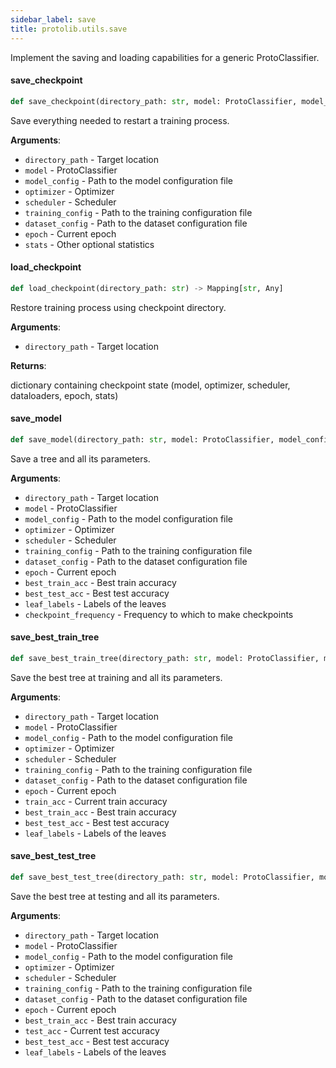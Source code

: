 ```yaml
---
sidebar_label: save
title: protolib.utils.save
---
```


Implement the saving and loading capabilities for a generic ProtoClassifier.

#### save\_checkpoint

```python
def save_checkpoint(directory_path: str, model: ProtoClassifier, model_config: str, optimizer: torch.optim.Optimizer, scheduler: torch.optim.lr_scheduler.LRScheduler | None, training_config: str, dataset_config: str, epoch: int, stats: dict[str, Any] | None = None) -> None
```

Save everything needed to restart a training process.

**Arguments**:

- `directory_path` - Target location
- `model` - ProtoClassifier
- `model_config` - Path to the model configuration file
- `optimizer` - Optimizer
- `scheduler` - Scheduler
- `training_config` - Path to the training configuration file
- `dataset_config` - Path to the dataset configuration file
- `epoch` - Current epoch
- `stats` - Other optional statistics

#### load\_checkpoint

```python
def load_checkpoint(directory_path: str) -> Mapping[str, Any]
```

Restore training process using checkpoint directory.

**Arguments**:

- `directory_path` - Target location
  

**Returns**:

  dictionary containing checkpoint state (model, optimizer, scheduler, dataloaders, epoch, stats)

#### save\_model

```python
def save_model(directory_path: str, model: ProtoClassifier, model_config: str, optimizer: torch.optim.Optimizer, scheduler: torch.optim.lr_scheduler.LRScheduler, training_config: str, dataset_config: str, epoch: int, best_train_acc: float, best_test_acc: float, leaf_labels: dict, checkpoint_frequency: int = 10) -> None
```

Save a tree and all its parameters.

**Arguments**:

- `directory_path` - Target location
- `model` - ProtoClassifier
- `model_config` - Path to the model configuration file
- `optimizer` - Optimizer
- `scheduler` - Scheduler
- `training_config` - Path to the training configuration file
- `dataset_config` - Path to the dataset configuration file
- `epoch` - Current epoch
- `best_train_acc` - Best train accuracy
- `best_test_acc` - Best test accuracy
- `leaf_labels` - Labels of the leaves
- `checkpoint_frequency` - Frequency to which to make checkpoints

#### save\_best\_train\_tree

```python
def save_best_train_tree(directory_path: str, model: ProtoClassifier, model_config: str, optimizer: torch.optim.Optimizer, scheduler: torch.optim.lr_scheduler.LRScheduler, training_config: str, dataset_config: str, epoch: int, train_acc: float, best_train_acc: float, best_test_acc: float, leaf_labels: dict) -> float
```

Save the best tree at training and all its parameters.

**Arguments**:

- `directory_path` - Target location
- `model` - ProtoClassifier
- `model_config` - Path to the model configuration file
- `optimizer` - Optimizer
- `scheduler` - Scheduler
- `training_config` - Path to the training configuration file
- `dataset_config` - Path to the dataset configuration file
- `epoch` - Current epoch
- `train_acc` - Current train accuracy
- `best_train_acc` - Best train accuracy
- `best_test_acc` - Best test accuracy
- `leaf_labels` - Labels of the leaves

#### save\_best\_test\_tree

```python
def save_best_test_tree(directory_path: str, model: ProtoClassifier, model_config: str, optimizer, scheduler, training_config: str, dataset_config: str, epoch: int, best_train_acc: float, test_acc: float, best_test_acc: float, leaf_labels: dict) -> float
```

Save the best tree at testing and all its parameters.

**Arguments**:

- `directory_path` - Target location
- `model` - ProtoClassifier
- `model_config` - Path to the model configuration file
- `optimizer` - Optimizer
- `scheduler` - Scheduler
- `training_config` - Path to the training configuration file
- `dataset_config` - Path to the dataset configuration file
- `epoch` - Current epoch
- `best_train_acc` - Best train accuracy
- `test_acc` - Current test accuracy
- `best_test_acc` - Best test accuracy
- `leaf_labels` - Labels of the leaves

